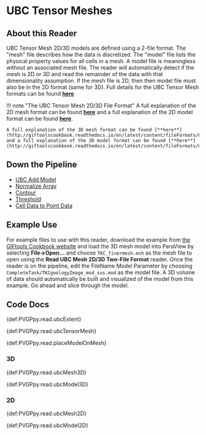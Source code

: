 # UBC Tensor Meshes

## About this Reader
UBC Tensor Mesh 2D/3D models are defined using a 2-file format. The "mesh" file describes how the data is discretized. The "model" file lists the physical property values for all cells in a mesh. A model file is meaningless without an associated mesh file. The reader will automatically detect if the mesh is 2D or 3D and read the remainder of the data with that dimensionality assumption. If the mesh file is 2D, then then model file must also be in the 2D format (same for 3D). Full details for the UBC Tensor Mesh formats can be found [**here**](http://giftoolscookbook.readthedocs.io/en/latest/content/fileFormats/format_index.html#meshes)

!!! note "The UBC Tensor Mesh 2D/3D File Format"
    A full explanation of the 2D mesh format can be found [**here**](http://giftoolscookbook.readthedocs.io/en/latest/content/fileFormats/mesh2Dfile.html) and a full explanation of the 2D model format can be found [**here**](http://giftoolscookbook.readthedocs.io/en/latest/content/fileFormats/model2Dfile.html).

    A full explanation of the 3D mesh format can be found [**here**](http://giftoolscookbook.readthedocs.io/en/latest/content/fileFormats/mesh3Dfile.html) and a full explanation of the 3D model format can be found [**here**](http://giftoolscookbook.readthedocs.io/en/latest/content/fileFormats/modelfile.html).


## Down the Pipeline
- [UBC Add Model](add-model.md)
- [Normalize Array](../filters-general/normalize-array.md)
- [Contour](https://www.paraview.org/Wiki/ParaView/Users_Guide/List_of_filters#Contour)
- [Threshold](https://www.paraview.org/Wiki/ParaView/Users_Guide/List_of_filters#Threshold)
- [Cell Data to Point Data](https://www.paraview.org/ParaView/Doc/Nightly/www/py-doc/paraview.simple.CellDatatoPointData.html)


## Example Use
For example files to use with this reader, download the example from [the GIFtools Cookbook website](http://giftoolscookbook.readthedocs.io/en/latest/content/AtoZ/NS/index.html) and load the 3D mesh model into ParaView by selecting **File->Open...** and choose `TKC_finermesh.msh` as the mesh file to open using the **Read UBC Mesh 2D/3D Two-File Format** reader. Once the reader is on the pipeline, edit the FileName Model Parameter by choosing `CompleteTask/TKCgeologyImage_mod_sus.mod` as the model file. A 3D volume of data should automatically be built and visualized of the model from this example. Go ahead and slice through the model.


## Code Docs

{def:PVGPpy.read.ubcExtent}

{def:PVGPpy.read.ubcTensorMesh}

{def:PVGPpy.read.placeModelOnMesh}

### 3D

{def:PVGPpy.read.ubcMesh3D}

{def:PVGPpy.read.ubcModel3D}

### 2D

{def:PVGPpy.read.ubcMesh2D}

{def:PVGPpy.read.ubcModel2D}
